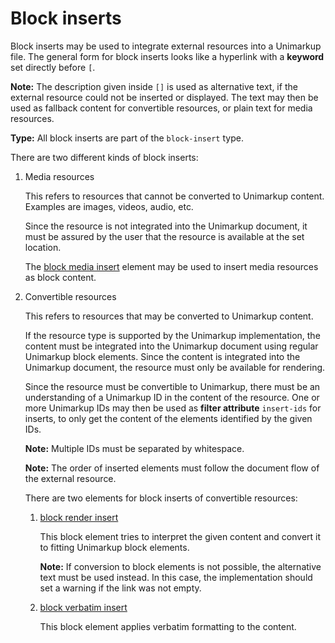 # Block inserts

Block inserts may be used to integrate external resources into a Unimarkup file.
The general form for block inserts looks like a hyperlink with a **keyword** set directly before `[`.

**Note:** The description given inside `[]` is used as alternative text, if the external resource could not be inserted or displayed. The text may then be used as fallback content for convertible resources, or plain text for media resources.

**Type:** All block inserts are part of the `block-insert` type.

There are two different kinds of block inserts:

1. Media resources

   This refers to resources that cannot be converted to Unimarkup content.
   Examples are images, videos, audio, etc.

   Since the resource is not integrated into the Unimarkup document, it must be assured by the user that the resource is available at the set location.

   The [block media insert](/markup/blocks/inserts/media-block-insert) element may be used to insert media resources as block content.

2. Convertible resources

   This refers to resources that may be converted to Unimarkup content.
   
   If the resource type is supported by the Unimarkup implementation, the content must be integrated into the Unimarkup document using regular Unimarkup block elements.
   Since the content is integrated into the Unimarkup document, the resource must only be available for rendering.

   Since the resource must be convertible to Unimarkup, there must be an understanding of a Unimarkup ID in the content of the resource.
   One or more Unimarkup IDs may then be used as **filter attribute** `insert-ids` for inserts, to only get the content of the elements identified by the given IDs.

   **Note:** Multiple IDs must be separated by whitespace.

   **Note:** The order of inserted elements must follow the document flow of the external resource.

   There are two elements for block inserts of convertible resources:

   1. [block render insert](/markup/blocks/inserts/render-block-insert)

      This block element tries to interpret the given content and convert it to fitting Unimarkup block elements.

      **Note:** If conversion to block elements is not possible, the alternative text must be used instead. In this case, the implementation should set a warning if the link was not empty.

   2. [block verbatim insert](/markup/blocks/inserts/verbatim-block-insert)

      This block element applies verbatim formatting to the content.
